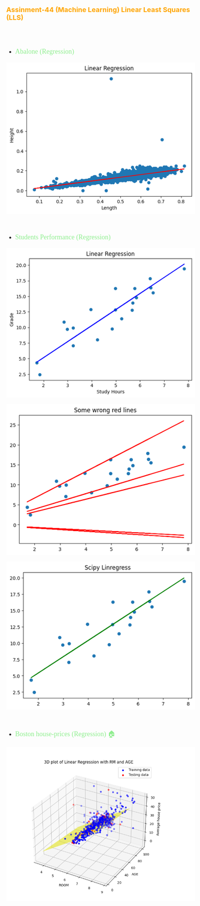 <p style="color: orange; font-weight: bold; font-size: 18px">Assinment-44 (Machine Learning) Linear Least Squares (LLS)</p>
<br>
<br>

- <p style="color: lightgreen; font-size: 18px; font-family: Tahoma">Abalone (Regression)</p>
![](data/abalone-LLS.png)

<br>

- <p style="color: lightgreen; font-size: 18px; font-family: Tahoma">Students Performance (Regression)</p>

![](data/Students-Performance-LLS.png)

![](data/5-wrong-line.png)

![](data/Students-Performance-Scipy-Linregress.png)

<br>

- <p style="color: lightgreen; font-size: 18px; font-family: Tahoma">Boston house-prices (Regression) 🏠</p>

![](data/boston.png)




